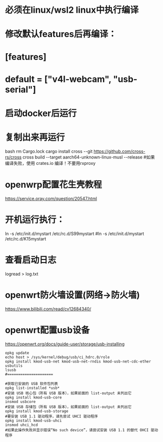 # 必须在linux/wsl2 linux中执行编译
#
# 修改默认features后再编译：
# [features]
# default = ["v4l-webcam", "usb-serial"]
#

# 启动docker后运行
# 复制出来再运行
bash
rm Cargo.lock
cargo install cross --git https://github.com/cross-rs/cross
cross build --target aarch64-unknown-linux-musl --release #如果编译失败，使用 crates.io 编译！不要用rxproxy

# openwrp配置花生壳教程
https://service.oray.com/question/20547.html

# 开机运行执行：
ln -s /etc/init.d/mystart /etc/rc.d/S99mystart
#ln -s /etc/init.d/mystart /etc/rc.d/K15mystart
# 查看启动日志
logread > log.txt

# openwrt防火墙设置(网络->防火墙)

https://www.bilibili.com/read/cv12684340/

# openwrt配置usb设备

https://openwrt.org/docs/guide-user/storage/usb-installing

```shell
opkg update
echo host > /sys/kernel/debug/usb/ci_hdrc.0/role
opkg install kmod-usb-net kmod-usb-net-rndis kmod-usb-net-cdc-ether usbutils 
lsusb
#=====================

#获取已安装的 USB 软件包列表
opkg list-installed *usb*
#安装 USB 核心包（所有 USB 版本），如果前面的 list-output 未列出它
opkg install kmod-usb-core
insmod usbcore
#安装 USB 存储包（所有 USB 版本），如果前面的 list-output 未列出它
opkg install kmod-usb-storage
#要安装 USB 1.1 驱动程序，请先尝试 UHCI 驱动程序
opkg install kmod-usb-uhci
insmod uhci_hcd
#如果此操作失败并显示错误“No such device”，请尝试安装 USB 1.1 的替代 OHCI 驱动程序

```